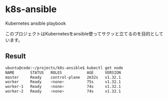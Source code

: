 # k8s-ansible
Kubernetes ansible playbook

このプロジェクトはKubernetesをansible使ってサクッと立てるのを目的としています。

## Result
```sh
ubuntu@code:~/projects/k8s-ansible$ kubectl get node
NAME       STATUS   ROLES           AGE     VERSION
master     Ready    control-plane   2m32s   v1.32.1
worker     Ready    <none>          75s     v1.32.1
worker-1   Ready    <none>          74s     v1.32.1
worker-2   Ready    <none>          74s     v1.32.1
```